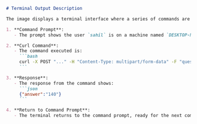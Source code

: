 ```markdown
# Terminal Output Description

The image displays a terminal interface where a series of commands are entered. 

1. **Command Prompt**:
   - The prompt shows the user `sahil` is on a machine named `DESKTOP-N2T75TO`.

2. **Curl Command**:
   - The command executed is:
     ```bash
     curl -X POST "..." -H "Content-Type: multipart/form-data" -F "question=Let's make sure you can write formulas in Google Sheets. Type this formula into Google Sheets. (It won't work in Excel) =SUM(ARRAY_CONSTRAIN(SEQUENCE(100, 100, 5, 2), 1, 10)) What is the result?"
     ```

3. **Response**:
   - The response from the command shows:
     ```json
     {"answer":"140"}
     ```

4. **Return to Command Prompt**:
   - The terminal returns to the command prompt, ready for the next command.
```